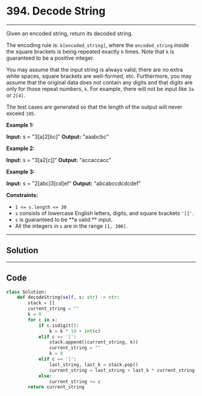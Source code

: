 # 394. Decode String

---

Given an encoded string, return its decoded string.

The encoding rule is: `k[encoded_string]`, where the `encoded_string` inside the square brackets is being repeated exactly `k` times. Note that `k` is guaranteed to be a positive integer.

You may assume that the input string is always valid; there are no extra white spaces, square brackets are well-formed, etc. Furthermore, you may assume that the original data does not contain any digits and that digits are only for those repeat numbers, `k`. For example, there will not be input like `3a` or `2[4]`.

The test cases are generated so that the length of the output will never exceed `105`.

**Example 1:**


**Input:** s = "3[a]2[bc]"
**Output:** "aaabcbc"


**Example 2:**


**Input:** s = "3[a2[c]]"
**Output:** "accaccacc"


**Example 3:**


**Input:** s = "2[abc]3[cd]ef"
**Output:** "abcabccdcdcdef"


 

**Constraints:**

  * `1 <= s.length <= 30`
  * `s` consists of lowercase English letters, digits, and square brackets `'[]'`.
  * `s` is guaranteed to be **a valid ** input.
  * All the integers in `s` are in the range `[1, 300]`.

---

## Solution



---

## Code
```python
class Solution:
    def decodeString(self, s: str) -> str:
        stack = []
        current_string = ""
        k = 0
        for c in s:
            if c.isdigit():
                k = k * 10 + int(c)
            elif c == '[':
                stack.append((current_string, k))
                current_string = ""
                k = 0
            elif c == ']':
                last_string, last_k = stack.pop()
                current_string = last_string + last_k * current_string
            else:
                current_string += c
        return current_string
```